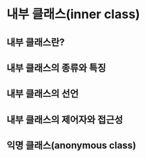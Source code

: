 # 내부 클래스(inner class)

## 내부 클래스란?

## 내부 클래스의 종류와 특징

## 내부 클래스의 선언

## 내부 클래스의 제어자와 접근성

## 익명 클래스(anonymous class)
